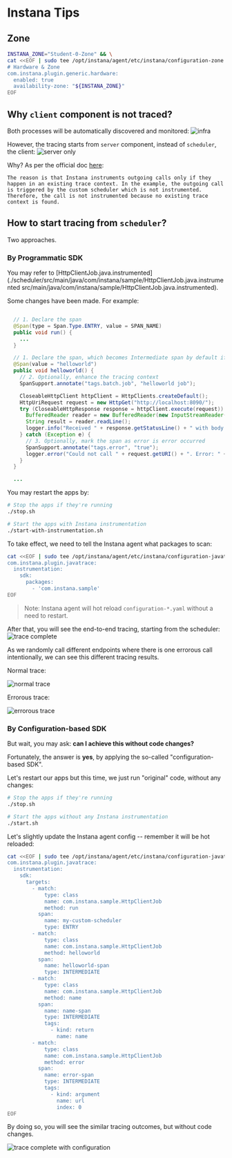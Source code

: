 # Instana Tips

## Zone

```sh
INSTANA_ZONE="Student-0-Zone" && \
cat <<EOF | sudo tee /opt/instana/agent/etc/instana/configuration-zone.yaml
# Hardware & Zone
com.instana.plugin.generic.hardware:
  enabled: true
  availability-zone: "${INSTANA_ZONE}"
EOF
```

## Why `client` component is not traced?

Both processes will be automatically discovered and monitored:
![infra](./images/infra.png)

However, the tracing starts from `server` component, instead of `scheduler`, the client:
![server only](./images/server-only.png)

Why? As per the official doc [here](https://www.ibm.com/docs/en/instana-observability/current?topic=references-tutorial-instrumenting-custom-scheduler-instana-tracing-sdk):

```
The reason is that Instana instruments outgoing calls only if they happen in an existing trace context. In the example, the outgoing call is triggered by the custom scheduler which is not instrumented. Therefore, the call is not instrumented because no existing trace context is found.
```

## How to start tracing from `scheduler`?

Two approaches.

### By Programmatic SDK

You may refer to [HttpClientJob.java.instrumented](./scheduler/src/main/java/com/instana/sample/HttpClientJob.java.instrumented src/main/java/com/instana/sample/HttpClientJob.java.instrumented).

Some changes have been made. For example:

```java

  // 1. Declare the span
  @Span(type = Span.Type.ENTRY, value = SPAN_NAME)
  public void run() {
    ...
  }

  // 1. Declare the span, which becomes Intermediate span by default if no type is specified
  @Span(value = "helloworld")
  public void helloworld() {
    // 2. Optionally, enhance the tracing context
    SpanSupport.annotate("tags.batch.job", "helloworld job");

    CloseableHttpClient httpClient = HttpClients.createDefault();
    HttpUriRequest request = new HttpGet("http://localhost:8090/");
    try (CloseableHttpResponse response = httpClient.execute(request)) {
      BufferedReader reader = new BufferedReader(new InputStreamReader(response.getEntity().getContent()));
      String result = reader.readLine();
      logger.info("Received " + response.getStatusLine() + " with body: " + result);
    } catch (Exception e) {
      // 3. Optionally, mark the span as error is error occurred
      SpanSupport.annotate("tags.error", "true");
      logger.error("Could not call " + request.getURI() + ". Error: " + e.getMessage());
    }
  }

  ...
```

You may restart the apps by:

```sh
# Stop the apps if they're running
./stop.sh

# Start the apps with Instana instrumentation
./start-with-instrumentation.sh
```

To take effect, we need to tell the Instana agent what packages to scan:

```sh
cat <<EOF | sudo tee /opt/instana/agent/etc/instana/configuration-javatrace.yaml
com.instana.plugin.javatrace:
  instrumentation:
    sdk:
      packages:
        - 'com.instana.sample'
EOF
```

> Note: Instana agent will hot reload `configuration-*.yaml` without a need to restart.

After that, you will see the end-to-end tracing, starting from the scheduler:
![trace complete](./images/trace-complete.png)

As we randomly call different endpoints where there is one errorous call intentionally, we can see this different tracing results.

Normal trace:

![normal trace](./images/trace-normal.png)

Errorous trace:

![errorous trace](./images/trace-errorous.png)


### By Configuration-based SDK

But wait, you may ask: **can I achieve this without code changes?**

Fortunately, the answer is **yes**, by applying the so-called "configuration-based SDK".

Let's restart our apps but this time, we just run "original" code, without any changes:

```sh
# Stop the apps if they're running
./stop.sh

# Start the apps without any Instana instrumentation
./start.sh
```

Let's slightly update the Instana agent config -- remember it will be hot reloaded:

```sh
cat <<EOF | sudo tee /opt/instana/agent/etc/instana/configuration-javatrace.yaml
com.instana.plugin.javatrace:
  instrumentation:
    sdk:
      targets:
        - match:
            type: class
            name: com.instana.sample.HttpClientJob
            method: run
          span:
            name: my-custom-scheduler
            type: ENTRY
        - match:
            type: class
            name: com.instana.sample.HttpClientJob
            method: helloworld
          span:
            name: helloworld-span
            type: INTERMEDIATE
        - match:
            type: class
            name: com.instana.sample.HttpClientJob
            method: name
          span:
            name: name-span
            type: INTERMEDIATE
            tags:
              - kind: return
                name: name
        - match:
            type: class
            name: com.instana.sample.HttpClientJob
            method: error
          span:
            name: error-span
            type: INTERMEDIATE
            tags:
              - kind: argument
                name: url
                index: 0
EOF
```

By doing so, you will see the similar tracing outcomes, but without code changes.

![trace complete with configuration](./images/trace-complete-by-config.png)
